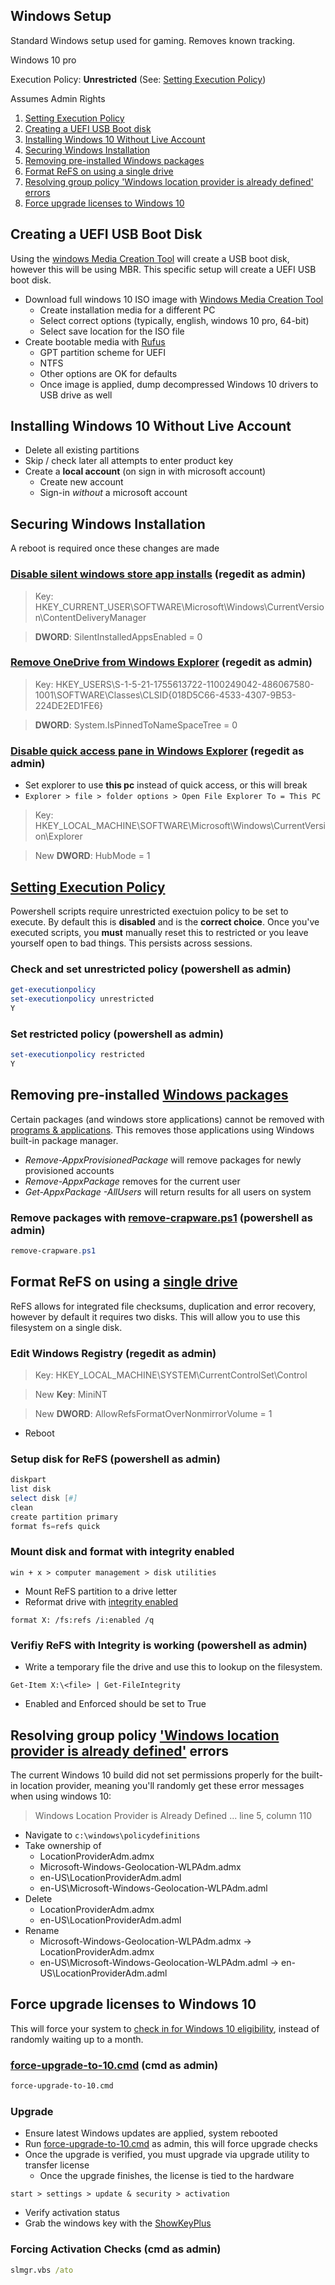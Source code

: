 Windows Setup
-------------
Standard Windows setup used for gaming. Removes known tracking.

Windows 10 pro

Execution Policy: **Unrestricted** (See: [Setting Execution Policy](#setting-execution-policy))

Assumes Admin Rights

1. [Setting Execution Policy](#setting-execution-policy)
2. [Creating a UEFI USB Boot disk](#creating-a-uefi-usb-boot-disk)
3. [Installing Windows 10 Without Live Account](#installing-windows-10-without-live-account)
4. [Securing Windows Installation](#securing-windows-installation)
3. [Removing pre-installed Windows packages](#removing-pre-installed-windows-packages)
4. [Format ReFS on using a single drive](#format-refs-on-using-a-single-drive)
5. [Resolving group policy 'Windows location provider is already defined' errors](#resolving-group-policy-windows-location-provider-is-already-defined-errors)
6. [Force upgrade licenses to Windows 10](#force-upgrade-licenses-to-windows-10)

Creating a UEFI USB Boot Disk
-----------------------------
Using the [windows Media Creation Tool][10] will create a USB boot disk, however
this will be using MBR. This specific setup will create a UEFI USB boot disk.
* Download full windows 10 ISO image with [Windows Media Creation Tool][10]
  * Create installation media for a different PC
  * Select correct options (typically, english, windows 10 pro, 64-bit)
  * Select save location for the ISO file
* Create bootable media with [Rufus][11]
  * GPT partition scheme for UEFI
  * NTFS
  * Other options are OK for defaults
  * Once image is applied, dump decompressed Windows 10 drivers to USB drive
    as well

Installing Windows 10 Without Live Account
------------------------------------------
* Delete all existing partitions
* Skip / check later all attempts to enter product key
* Create a **local account** (on sign in with microsoft account)
  * Create new account
  * Sign-in *without* a microsoft account

Securing Windows Installation
-----------------------------
A reboot is required once these changes are made

### [Disable silent windows store app installs][12] (regedit as admin)
> Key: HKEY_CURRENT_USER\SOFTWARE\Microsoft\Windows\CurrentVersion\ContentDeliveryManager

> **DWORD**: SilentInstalledAppsEnabled = 0

### [Remove OneDrive from Windows Explorer][13] (regedit as admin)
> Key: HKEY_USERS\S-1-5-21-1755613722-1100249042-486067580-1001\SOFTWARE\Classes\CLSID\{018D5C66-4533-4307-9B53-224DE2ED1FE6}

> **DWORD**: System.IsPinnedToNameSpaceTree = 0

### [Disable quick access pane in Windows Explorer][14] (regedit as admin)
* Set explorer to use **this pc** instead of quick access, or this will break
* ```Explorer > file > folder options > Open File Explorer To = This PC```

> Key: HKEY_LOCAL_MACHINE\SOFTWARE\Microsoft\Windows\CurrentVersion\Explorer

> New **DWORD**: HubMode = 1


[Setting Execution Policy][8]
-----------------------------
Powershell scripts require unrestricted exectuion policy to be set to
execute. By default this is **disabled** and is the **correct choice**.
Once you've executed scripts, you **must** manually reset this to restricted
or you leave yourself open to bad things. This persists across sessions.

### Check and set unrestricted policy (powershell as admin)
```powershell
get-executionpolicy
set-executionpolicy unrestricted
Y
```

### Set restricted policy (powershell as admin)
```powershell
set-executionpolicy restricted
Y
```

Removing pre-installed [Windows packages][6]
--------------------------------------------
Certain packages (and windows store applications) cannot be removed with
[programs & applications][7]. This removes those applications using Windows
built-in package manager.
* _Remove-AppxProvisionedPackage_ will remove packages for newly provisioned
  accounts
* _Remove-AppxPackage_ removes for the current user
* _Get-AppxPackage -AllUsers_ will return results for all users on system

### Remove packages with [remove-crapware.ps1](remove-crapware.ps1) (powershell as admin)
```powershell
remove-crapware.ps1
```

Format ReFS on using a [single drive][1]
----------------------------------------
ReFS allows for integrated file checksums, duplication and error recovery,
however by default it requires two disks. This will allow you to use this
filesystem on a single disk.

### Edit Windows Registry (regedit as admin)
> Key: HKEY_LOCAL_MACHINE\SYSTEM\CurrentControlSet\Control

> New **Key**: MiniNT

> New **DWORD**: AllowRefsFormatOverNonmirrorVolume = 1

* Reboot

### Setup disk for ReFS (powershell as admin)
```powershell
diskpart
list disk
select disk [#]
clean
create partition primary
format fs=refs quick
```

### Mount disk and format with integrity enabled
```win + x > computer management > disk utilities```
* Mount ReFS partition to a drive letter
* Reformat drive with [integrity enabled][2]

```format X: /fs:refs /i:enabled /q```

### Verifiy ReFS with Integrity is working (powershell as admin)
* Write a temporary file the drive and use this to lookup on the filesystem.

```Get-Item X:\<file> | Get-FileIntegrity```
* Enabled and Enforced should be set to True

Resolving group policy ['Windows location provider is already defined'][9] errors
---------------------------------------------------------------------------------
The current Windows 10 build did not set permissions properly for the
built-in location provider, meaning you'll randomly get these error messages
when using windows 10:
> Windows Location Provider is Already Defined ... line 5, column 110

* Navigate to ```c:\windows\policydefinitions```
* Take ownership of
  * LocationProviderAdm.admx
  * Microsoft-Windows-Geolocation-WLPAdm.admx
  * en-US\LocationProviderAdm.adml
  * en-US\Microsoft-Windows-Geolocation-WLPAdm.adml
* Delete
  * LocationProviderAdm.admx
  * en-US\LocationProviderAdm.adml
* Rename
  * Microsoft-Windows-Geolocation-WLPAdm.admx -> LocationProviderAdm.admx
  * en-US\Microsoft-Windows-Geolocation-WLPAdm.adml -> en-US\LocationProviderAdm.adml

Force upgrade licenses to Windows 10
------------------------------------
This will force your system to [check in for Windows 10 eligibility][4], instead
of randomly waiting up to a month.

### [force-upgrade-to-10.cmd](force-upgrade-to-10.cmd) (cmd as admin)
```cmd
force-upgrade-to-10.cmd
```

### Upgrade
* Ensure latest Windows updates are applied, system rebooted
* Run [force-upgrade-to-10.cmd][3] as admin, this will force upgrade checks
* Once the upgrade is verified, you must upgrade via upgrade utility to transfer license
  * Once the upgrade finishes, the license is tied to the hardware

```start > settings > update & security > activation```
* Verify activation status
* Grab the windows key with the [ShowKeyPlus][5]

### Forcing Activation Checks (cmd as admin)
```cmd
slmgr.vbs /ato
```

[1]: http://winaero.com/blog/how-to-format-any-drive-in-windows-8-1-with-refs/
[2]: http://blog.architecting.it/2012/07/10/windows-server-2012-windows-server-8-resilient-file-system/w8-refs-2/
[3]: https://github.com/r-pufky/docs/blob/master/force-upgrade-to-10.cmd
[4]: http://www.tenforums.com/tutorials/5705-activate-windows-10-a.html
[5]: http://www.tenforums.com/tutorials/7745-product-key-view-windows-10-a.html
[6]: https://thomas.vanhoutte.be/miniblog/delete-windows-10-apps/
[7]: http://www.makeuseof.com/tag/3-clever-powershell-functions-upgrading-windows-10/
[8]: http://stackoverflow.com/questions/4037939/powershell-says-execution-of-scripts-is-disabled-on-this-system
[9]: https://technet.microsoft.com/en-us/windows/dn764773.aspx
[10]: http://windows.microsoft.com/en-us/windows-10/media-creation-tool-install
[11]: https://rufus.akeo.ie/
[12]: https://youtu.be/wgKJMsJ-6XU?t=4m47s
[13]: https://www.tekrevue.com/tip/remove-onedrive-file-explorer-sidebar-windows-10/
[14]: http://www.winhelponline.com/blog/remove-quick-access-other-shell-folders-file-explorer/#quickaccess_v1607

